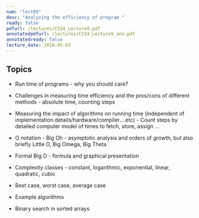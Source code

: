 ```yaml
---
num: "lect09"
desc: "Analyzing the efficiency of program "
ready: false
pdfurl: /lectures/CS24_Lecture9.pdf
annotatedpdfurl: /lectures/CS24_Lecture9_ann.pdf
annotatedready: false
lecture_date: 2018-05-02
---
```


## Topics


* Run time of programs - why you should care?
* Challenges in measuring time efficiency and the pros/cons of different methods - absolute time, counting steps 
* Measuring the impact of algorithms on running time (independent of implementation details/hardware/compiler....etc) - Count steps by detailed computer model of times to fetch, store, assign … 
* O notation - Big Oh - asymptotic analysis and orders of growth, but also briefly Little O, Big Omega, Big Theta
* Formal Big O - formula and graphical presentation
* Complexity classes - constant, logarithmic, exponential, linear, quadratic, cubic
* Best case, worst case, average case
* Example algorithms


* Binary search in sorted arrays
